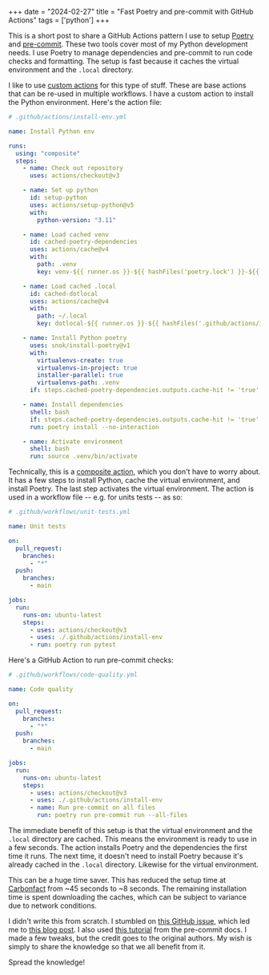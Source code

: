 +++
date = "2024-02-27"
title = "Fast Poetry and pre-commit with GitHub Actions"
tags = ['python']
+++

This is a short post to share a GitHub Actions pattern I use to setup [Poetry](https://python-poetry.org/) and [pre-commit](https://pre-commit.com/). These two tools cover most of my Python development needs. I use Poetry to manage dependencies and pre-commit to run code checks and formatting. The setup is fast because it caches the virtual environment and the `.local` directory.

I like to use [custom actions](https://docs.github.com/en/actions/creating-actions/about-custom-actions) for this type of stuff. These are base actions that can be re-used in multiple workflows. I have a custom action to install the Python environment. Here's the action file:

```yaml
# .github/actions/install-env.yml

name: Install Python env

runs:
  using: "composite"
  steps:
    - name: Check out repository
      uses: actions/checkout@v3

    - name: Set up python
      id: setup-python
      uses: actions/setup-python@v5
      with:
        python-version: "3.11"

    - name: Load cached venv
      id: cached-poetry-dependencies
      uses: actions/cache@v4
      with:
        path: .venv
        key: venv-${{ runner.os }}-${{ hashFiles('poetry.lock') }}-${{ hashFiles('.github/actions/install-env/action.yml') }}-${{ steps.setup-python.outputs.python-version }}

    - name: Load cached .local
      id: cached-dotlocal
      uses: actions/cache@v4
      with:
        path: ~/.local
        key: dotlocal-${{ runner.os }}-${{ hashFiles('.github/actions/install-env/action.yml') }}-${{ steps.setup-python.outputs.python-version }}

    - name: Install Python poetry
      uses: snok/install-poetry@v1
      with:
        virtualenvs-create: true
        virtualenvs-in-project: true
        installer-parallel: true
        virtualenvs-path: .venv
      if: steps.cached-poetry-dependencies.outputs.cache-hit != 'true'

    - name: Install dependencies
      shell: bash
      if: steps.cached-poetry-dependencies.outputs.cache-hit != 'true'
      run: poetry install --no-interaction

    - name: Activate environment
      shell: bash
      run: source .venv/bin/activate
```

Technically, this is a [composite action](https://github.com/orgs/community/discussions/36861), which you don't have to worry about. It has a few steps to install Python, cache the virtual environment, and install Poetry. The last step activates the virtual environment. The action is used in a workflow file -- e.g. for units tests -- as so:

```yaml
# .github/workflows/unit-tests.yml

name: Unit tests

on:
  pull_request:
    branches:
      - "*"
  push:
    branches:
      - main

jobs:
  run:
    runs-on: ubuntu-latest
    steps:
      - uses: actions/checkout@v3
      - uses: ./.github/actions/install-env
      - run: poetry run pytest
```

Here's a GitHub Action to run pre-commit checks:

```yaml
# .github/workflows/code-quality.yml

name: Code quality

on:
  pull_request:
    branches:
      - "*"
  push:
    branches:
      - main

jobs:
  run:
    runs-on: ubuntu-latest
    steps:
      - uses: actions/checkout@v3
      - uses: ./.github/actions/install-env
      - name: Run pre-commit on all files
        run: poetry run pre-commit run --all-files
```

The immediate benefit of this setup is that the virtual environment and the `.local` directory are cached. This means the environment is ready to use in a few seconds. The action installs Poetry and the dependencies the first time it runs. The next time, it doesn't need to install Poetry because it's already cached in the `.local` directory. Likewise for the virtual environment.

This can be a huge time saver. This has reduced the setup time at [Carbonfact](https://github.com/carbonfact) from ~45 seconds to ~8 seconds. The remaining installation time is spent downloading the caches, which can be subject to variance due to network conditions.

I didn't write this from scratch. I stumbled on [this GitHub issue](https://github.com/snok/install-poetry/issues/43), which led me to [this blog post](https://www.peterbe.com/plog/install-python-poetry-github-actions-faster). I also used [this tutorial](https://pre-commit.com/#managing-ci-caches) from the pre-commit docs. I made a few tweaks, but the credit goes to the original authors. My wish is simply to share the knowledge so that we all benefit from it.

Spread the knowledge!
